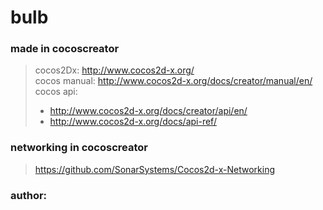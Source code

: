 # bulb

### made in cocoscreator
> cocos2Dx: http://www.cocos2d-x.org/  
> cocos manual: http://www.cocos2d-x.org/docs/creator/manual/en/  
> cocos api: 
> * http://www.cocos2d-x.org/docs/creator/api/en/  
> * http://www.cocos2d-x.org/docs/api-ref/  

### networking in cocoscreator
>https://github.com/SonarSystems/Cocos2d-x-Networking

### author: 
